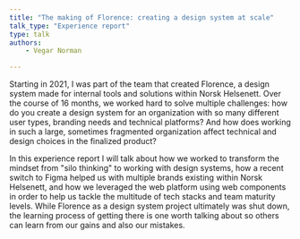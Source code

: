 ```yaml
---
title: "The making of Florence: creating a design system at scale"
talk_type: "Experience report"
type: talk
authors:
    - Vegar Norman

---
```

Starting in 2021, I was part of the team that created Florence, a design system made for internal tools and solutions within Norsk Helsenett. Over the course of 16 months, we worked hard to solve multiple challenges: how do you create a design system for an organization with so many different user types, branding needs and technical platforms? And how does working in such a large, sometimes fragmented organization affect technical and design choices in the finalized product?

In this experience report I will talk about how we worked to transform the mindset from "silo thinking" to working with design systems, how a recent switch to Figma helped us with multiple brands existing within Norsk Helsenett, and how we leveraged the web platform using web components in order to help us tackle the multitude of tech stacks and team maturity levels. While Florence as a design system project ultimately was shut down, the learning process of getting there is one worth talking about so others can learn from our gains and also our mistakes.
